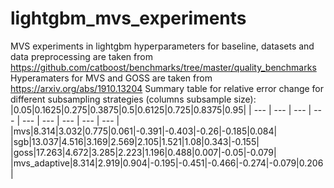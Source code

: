 # lightgbm_mvs_experiments
MVS experiments in lightgbm
hyperparameters for baseline, datasets and data preprocessing are taken from https://github.com/catboost/benchmarks/tree/master/quality_benchmarks
Hyperamaters for MVS and GOSS are taken from https://arxiv.org/abs/1910.13204
Summary table for relative error change for different subsampling strategies (columns subsample size):
|0.05|0.1625|0.275|0.3875|0.5|0.6125|0.725|0.8375|0.95|
| --- | --- | --- | --- | --- | --- | --- | --- | --- |
|mvs|8.314|3.032|0.775|0.061|-0.391|-0.403|-0.26|-0.185|0.084|
|sgb|13.037|4.516|3.169|2.569|2.105|1.521|1.08|0.343|-0.155|
|goss|17.263|4.672|3.285|2.223|1.196|0.488|0.007|-0.05|-0.079|
|mvs_adaptive|8.314|2.919|0.904|-0.195|-0.451|-0.466|-0.274|-0.079|0.206|

